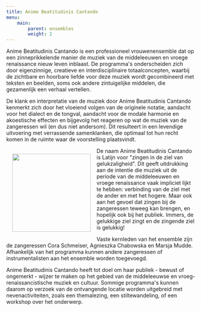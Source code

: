 ```yaml
---
title: Anime Beatitudinis Cantando
menu:
    main:
        parent: ensembles
        weight: 2
---
```

Anime Beatitudinis Cantando is een professioneel vrouwenensemble dat op een zinneprikkelende manier de muziek van de middeleeuwen en vroege renaissance nieuw leven inblaast. De programma's onderscheiden zich door eigenzinnige, creatieve en interdisciplinaire totaalconcepten, waarbij de zichtbare en hoorbare liefde voor deze muziek wordt gecombineerd met teksten en beelden, soms ook andere zintuigelijke middelen, die gezamenlijk een verhaal vertellen. 

De klank en interpretatie van de muziek door Anime Beatitudinis Cantando kenmerkt zich door het vloeiend volgen van de originele notatie, aandacht voor het dialect en de tongval, aandacht voor de modale harmonie en akoestische effecten en bijgevolg het reageren op wat de muziek van de zangeressen wil (en dus niet andersom). Dit resulteert in een levendige uitvoering met verrassende samenklanken, die optimaal tot hun recht komen in de ruimte waar de voorstelling plaatsvindt. 

<img src="../images/Anime.jpeg" style="width: 13rem; float: left; margin:1rem">

De naam Anime Beatitudinis Cantando is Latijn voor "zingen in de ziel van gelukzaligheid". Dit geeft uitdrukking aan de intentie die muziek uit de periode van de middeleeuwen en vroege renaissance vaak impliciet lijkt te hebben: verbinding van de ziel met de ander en met het hogere. Maar ook aan het gevoel dat zingen bij de zangeressen teweeg kan brengen, en hopelijk ook bij het publiek. Immers, de gelukkige ziel zingt en de zingende ziel is gelukkig! 

Vaste kernleden van het ensemble zijn de zangeressen Cora Schmeiser, Agnieszka Chabowska en Marsja Mudde. Afhankelijk van het programma kunnen andere zangeressen of instrumentalisten aan het ensemble worden toegevoegd.

Anime Beatitudinis Cantando heeft tot doel om haar publiek - bewust of ongemerkt - wijzer te maken op het gebied van de middeleeuwse en vroeg-renaissancistische muziek en cultuur. Sommige programma's kunnen daarom op verzoek van de ontvangende locatie worden uitgebreid met nevenactiviteiten, zoals een themalezing, een stiltewandeling, of een workshop over het onderwerp.
